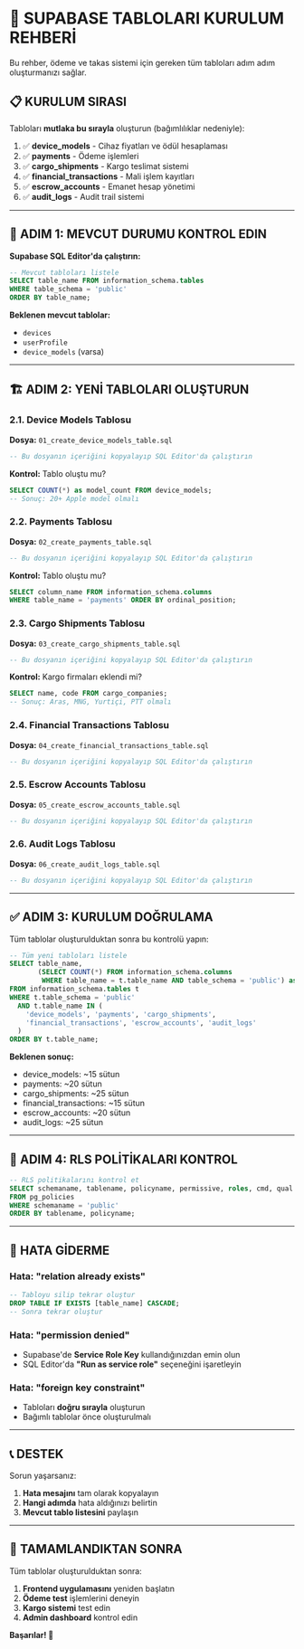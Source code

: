 # 🚀 SUPABASE TABLOLARI KURULUM REHBERİ

Bu rehber, ödeme ve takas sistemi için gereken tüm tabloları adım adım oluşturmanızı sağlar.

## 📋 KURULUM SIRASI

Tabloları **mutlaka bu sırayla** oluşturun (bağımlılıklar nedeniyle):

1. ✅ **device_models** - Cihaz fiyatları ve ödül hesaplaması
2. ✅ **payments** - Ödeme işlemleri
3. ✅ **cargo_shipments** - Kargo teslimat sistemi  
4. ✅ **financial_transactions** - Mali işlem kayıtları
5. ✅ **escrow_accounts** - Emanet hesap yönetimi
6. ✅ **audit_logs** - Audit trail sistemi

---

## 🎯 ADIM 1: MEVCUT DURUMU KONTROL EDIN

**Supabase SQL Editor'da çalıştırın:**

```sql
-- Mevcut tabloları listele
SELECT table_name FROM information_schema.tables 
WHERE table_schema = 'public' 
ORDER BY table_name;
```

**Beklenen mevcut tablolar:**
- `devices`
- `userProfile`
- `device_models` (varsa)

---

## 🏗️ ADIM 2: YENİ TABLOLARI OLUŞTURUN

### **2.1. Device Models Tablosu**

**Dosya:** `01_create_device_models_table.sql`

```sql
-- Bu dosyanın içeriğini kopyalayıp SQL Editor'da çalıştırın
```

**Kontrol:** Tablo oluştu mu?
```sql
SELECT COUNT(*) as model_count FROM device_models;
-- Sonuç: 20+ Apple model olmalı
```

### **2.2. Payments Tablosu**

**Dosya:** `02_create_payments_table.sql`

```sql
-- Bu dosyanın içeriğini kopyalayıp SQL Editor'da çalıştırın
```

**Kontrol:** Tablo oluştu mu?
```sql
SELECT column_name FROM information_schema.columns 
WHERE table_name = 'payments' ORDER BY ordinal_position;
```

### **2.3. Cargo Shipments Tablosu**

**Dosya:** `03_create_cargo_shipments_table.sql`

```sql
-- Bu dosyanın içeriğini kopyalayıp SQL Editor'da çalıştırın
```

**Kontrol:** Kargo firmaları eklendi mi?
```sql
SELECT name, code FROM cargo_companies;
-- Sonuç: Aras, MNG, Yurtiçi, PTT olmalı
```

### **2.4. Financial Transactions Tablosu**

**Dosya:** `04_create_financial_transactions_table.sql`

```sql
-- Bu dosyanın içeriğini kopyalayıp SQL Editor'da çalıştırın
```

### **2.5. Escrow Accounts Tablosu**

**Dosya:** `05_create_escrow_accounts_table.sql`

```sql
-- Bu dosyanın içeriğini kopyalayıp SQL Editor'da çalıştırın
```

### **2.6. Audit Logs Tablosu**

**Dosya:** `06_create_audit_logs_table.sql`

```sql
-- Bu dosyanın içeriğini kopyalayıp SQL Editor'da çalıştırın
```

---

## ✅ ADIM 3: KURULUM DOĞRULAMA

Tüm tablolar oluşturulduktan sonra bu kontrolü yapın:

```sql
-- Tüm yeni tabloları listele
SELECT table_name, 
       (SELECT COUNT(*) FROM information_schema.columns 
        WHERE table_name = t.table_name AND table_schema = 'public') as column_count
FROM information_schema.tables t
WHERE t.table_schema = 'public' 
  AND t.table_name IN (
    'device_models', 'payments', 'cargo_shipments', 
    'financial_transactions', 'escrow_accounts', 'audit_logs'
  )
ORDER BY t.table_name;
```

**Beklenen sonuç:**
- device_models: ~15 sütun
- payments: ~20 sütun  
- cargo_shipments: ~25 sütun
- financial_transactions: ~15 sütun
- escrow_accounts: ~20 sütun
- audit_logs: ~25 sütun

---

## 🔧 ADIM 4: RLS POLİTİKALARI KONTROL

```sql
-- RLS politikalarını kontrol et
SELECT schemaname, tablename, policyname, permissive, roles, cmd, qual
FROM pg_policies 
WHERE schemaname = 'public'
ORDER BY tablename, policyname;
```

---

## 🚨 HATA GİDERME

### **Hata: "relation already exists"**
```sql
-- Tabloyu silip tekrar oluştur
DROP TABLE IF EXISTS [table_name] CASCADE;
-- Sonra tekrar oluştur
```

### **Hata: "permission denied"**
- Supabase'de **Service Role Key** kullandığınızdan emin olun
- SQL Editor'da **"Run as service role"** seçeneğini işaretleyin

### **Hata: "foreign key constraint"**
- Tabloları **doğru sırayla** oluşturun
- Bağımlı tablolar önce oluşturulmalı

---

## 📞 DESTEK

Sorun yaşarsanız:
1. **Hata mesajını** tam olarak kopyalayın
2. **Hangi adımda** hata aldığınızı belirtin  
3. **Mevcut tablo listesini** paylaşın

---

## 🎉 TAMAMLANDIKTAN SONRA

Tüm tablolar oluşturulduktan sonra:
1. **Frontend uygulamasını** yeniden başlatın
2. **Ödeme test** işlemlerini deneyin
3. **Kargo sistemi** test edin
4. **Admin dashboard** kontrol edin

**Başarılar! 🚀**
